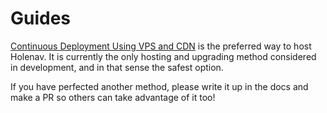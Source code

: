 # Guides

[Continuous Deployment Using VPS and CDN](guide-vps-cdn-cd.md) is the preferred way to host Holenav. It is currently the only hosting and upgrading method considered in development, and in that sense the safest option.

If you have perfected another method, please write it up in the docs and make a PR so others can take advantage of it too!
